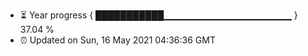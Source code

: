 - ⏳ Year progress { ███████████▁▁▁▁▁▁▁▁▁▁▁▁▁▁▁▁▁▁▁ } 37.04 %
- ⏰ Updated on Sun, 16 May 2021 04:36:36 GMT

